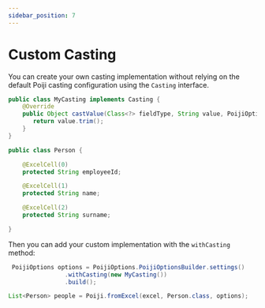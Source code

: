 ```yaml
---
sidebar_position: 7
---
```


# Custom Casting

You can create your own casting implementation without relying on the default Poiji casting configuration using the `Casting` interface.

```java
public class MyCasting implements Casting {
    @Override
    public Object castValue(Class<?> fieldType, String value, PoijiOptions options) {
       return value.trim();
    }
}

public class Person {

    @ExcelCell(0)
    protected String employeeId;

    @ExcelCell(1)
    protected String name;

    @ExcelCell(2)
    protected String surname;

}
```

Then you can add your custom implementation with the `withCasting` method:

```java
 PoijiOptions options = PoijiOptions.PoijiOptionsBuilder.settings()
                .withCasting(new MyCasting())
                .build();

List<Person> people = Poiji.fromExcel(excel, Person.class, options);
```
